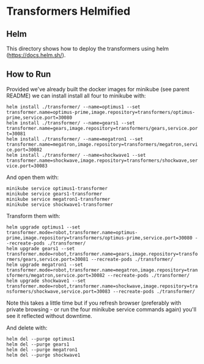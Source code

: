# Transformers Helmified

## Helm

This directory shows how to deploy the transformers using helm (https://docs.helm.sh/).

## How to Run

Provided we've already built the docker images for minikube (see parent README) we can install install all four to minikube with:

`helm install ./transformer/ --name=optimus1 --set transformer.name=optimus-prime,image.repository=transformers/optimus-prime,service.port=30080` <br/>
`helm install ./transformer/ --name=gears1 --set transformer.name=gears,image.repository=transformers/gears,service.port=30081` <br/>
`helm install ./transformer/ --name=megatron1 --set transformer.name=megatron,image.repository=transformers/megatron,service.port=30082` <br/>
`helm install ./transformer/ --name=shockwave1 --set transformer.name=shockwave,image.repository=transformers/shockwave,service.port=30083` <br/>

And open them with:

`minikube service optimus1-transformer`<br/>
`minikube service gears1-transformer`<br/>
`minikube service megatron1-transformer`<br/>
`minikube service shockwave1-transformer`<br/>

Transform them with:

`helm upgrade optimus1 --set transformer.mode=robot,transformer.name=optimus-prime,image.repository=transformers/optimus-prime,service.port=30080 --recreate-pods ./transformer/` <br/>
`helm upgrade gears1 --set transformer.mode=robot,transformer.name=gears,image.repository=transformers/gears,service.port=30081 --recreate-pods ./transformer/` <br/>
`helm upgrade megatron1 --set transformer.mode=robot,transformer.name=megatron,image.repository=transformers/megatron,service.port=30082 --recreate-pods ./transformer/` <br/>
`helm upgrade shockwave1 --set transformer.mode=robot,transformer.name=shockwave,image.repository=transformers/shockwave,service.port=30083 --recreate-pods ./transformer/` <br/>

Note this takes a little time but if you refresh browser (preferably with private browsing - or run the four minikube service commands again) you'll see it reflected without downtime.

And delete with:

`helm del --purge optimus1`<br/>
`helm del --purge gears1`<br/>
`helm del --purge megatron1`<br/>
`helm del --purge shockwave1`<br/>
